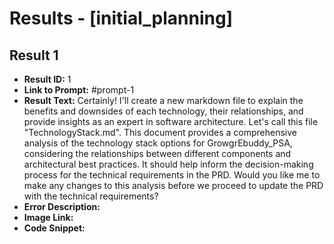# Results - [initial_planning]

## Result 1
* **Result ID:** 1
* **Link to Prompt:** #prompt-1
* **Result Text:** Certainly! I'll create a new markdown file to explain the benefits and downsides of each technology, their relationships, and provide insights as an expert in software architecture. Let's call this file "TechnologyStack.md".
This document provides a comprehensive analysis of the technology stack options for GrowgrEbuddy_PSA, considering the relationships between different components and architectural best practices. It should help inform the decision-making process for the technical requirements in the PRD.
Would you like me to make any changes to this analysis before we proceed to update the PRD with the technical requirements?
* **Error Description:** 
* **Image Link:** 
* **Code Snippet:** 

